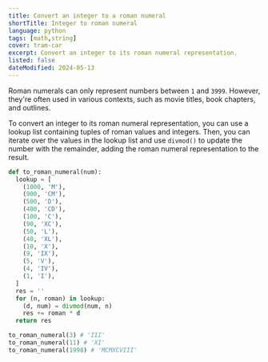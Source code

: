 ```yaml
---
title: Convert an integer to a roman numeral
shortTitle: Integer to roman numeral
language: python
tags: [math,string]
cover: tram-car
excerpt: Convert an integer to its roman numeral representation.
listed: false
dateModified: 2024-05-13
---
```


Roman numerals can only represent numbers between `1` and `3999`. However, they're often used in various contexts, such as movie titles, book chapters, and outlines.

To convert an integer to its roman numeral representation, you can use a lookup list containing tuples of roman values and integers. Then, you can iterate over the values in the lookup list and use `divmod()` to update the number with the remainder, adding the roman numeral representation to the result.

```py
def to_roman_numeral(num):
  lookup = [
    (1000, 'M'),
    (900, 'CM'),
    (500, 'D'),
    (400, 'CD'),
    (100, 'C'),
    (90, 'XC'),
    (50, 'L'),
    (40, 'XL'),
    (10, 'X'),
    (9, 'IX'),
    (5, 'V'),
    (4, 'IV'),
    (1, 'I'),
  ]
  res = ''
  for (n, roman) in lookup:
    (d, num) = divmod(num, n)
    res += roman * d
  return res

to_roman_numeral(3) # 'III'
to_roman_numeral(11) # 'XI'
to_roman_numeral(1998) # 'MCMXCVIII'
```
